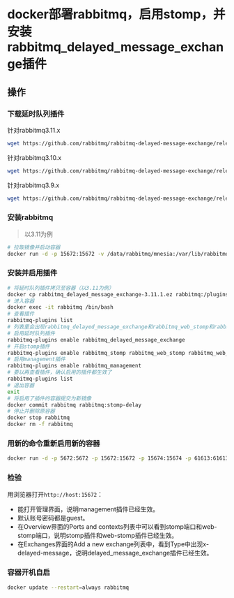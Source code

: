 # docker部署rabbitmq，启用stomp，并安装rabbitmq_delayed_message_exchange插件

## 操作

### 下载延时队列插件

针对rabbitmq3.11.x

```bash
wget https://github.com/rabbitmq/rabbitmq-delayed-message-exchange/releases/download/3.11.1/rabbitmq_delayed_message_exchange-3.11.1.ez
```

针对rabbitmq3.10.x

```bash
wget https://github.com/rabbitmq/rabbitmq-delayed-message-exchange/releases/download/3.10.2/rabbitmq_delayed_message_exchange-3.10.2.ez
```

针对rabbitmq3.9.x

```bash
wget https://github.com/rabbitmq/rabbitmq-delayed-message-exchange/releases/download/3.9.0/rabbitmq_delayed_message_exchange-3.9.0.ez
```

### 安装rabbitmq

> 以3.11为例

```bash
# 拉取镜像并启动容器
docker run -d -p 15672:15672 -v /data/rabbitmq/mnesia:/var/lib/rabbitmq/mnesia --hostname rabbitmq --name rabbitmq rabbitmq:3.11
```

### 安装并启用插件

```bash
# 将延时队列插件拷贝至容器（以3.11为例）
docker cp rabbitmq_delayed_message_exchange-3.11.1.ez rabbitmq:/plugins
# 进入容器
docker exec -it rabbitmq /bin/bash
# 查看插件
rabbitmq-plugins list
# 列表里会出现rabbitmq_delayed_message_exchange和rabbitmq_web_stomp和rabbitmq_web_stomp_examples
# 启用延时队列插件
rabbitmq-plugins enable rabbitmq_delayed_message_exchange
# 开启stomp插件
rabbitmq-plugins enable rabbitmq_stomp rabbitmq_web_stomp rabbitmq_web_stomp_examples
# 启用management插件
rabbitmq-plugins enable rabbitmq_management
# 要以再查看插件，确认启用的插件都生效了
rabbitmq-plugins list
# 退出容器
exit
# 将启用了插件的容器提交为新镜像
docker commit rabbitmq rabbitmq:stomp-delay
# 停止并删除原容器
docker stop rabbitmq
docker rm -f rabbitmq
```

### 用新的命令重新启用新的容器

```bash
docker run -d -p 5672:5672 -p 15672:15672 -p 15674:15674 -p 61613:61613 -v /data/rabbitmq/mnesia:/var/lib/rabbitmq/mnesia --hostname rabbitmq --name rabbitmq rabbitmq:stomp-delay
```

### 检验

用浏览器打开`http://host:15672`：

- 能打开管理界面，说明management插件已经生效。
- 默认账号密码都是guest。
- 在Overview界面的Ports and contexts列表中可以看到stomp端口和web-stomp端口，说明stomp插件和web-stomp插件已经生效。
- 在Exchanges界面的Add a new exchange列表中，看到Type中出现x-delayed-message，说明delayed_message_exchange插件已经生效。

### 容器开机自启

```bash
docker update --restart=always rabbitmq
```
